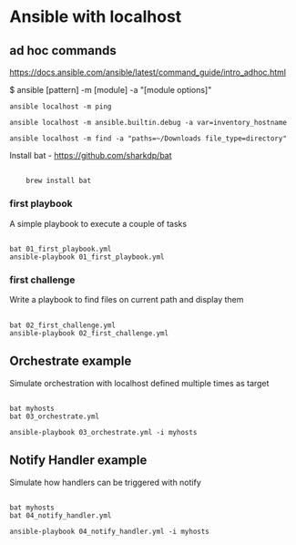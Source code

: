 # Ansible with localhost

## ad hoc commands

https://docs.ansible.com/ansible/latest/command_guide/intro_adhoc.html

$ ansible [pattern] -m [module] -a "[module options]"

```ansible localhost -m ping```

```ansible localhost -m ansible.builtin.debug -a var=inventory_hostname```

```ansible localhost -m find -a "paths=~/Downloads file_type=directory"```

Install bat - https://github.com/sharkdp/bat

##
        brew install bat

### first playbook

A simple playbook to execute a couple of tasks

##
    bat 01_first_playbook.yml
    ansible-playbook 01_first_playbook.yml


### first challenge

Write a playbook to find files on current path and display them

##
    bat 02_first_challenge.yml
    ansible-playbook 02_first_challenge.yml

## Orchestrate example

Simulate orchestration with localhost defined multiple times as target

## 
    bat myhosts
    bat 03_orchestrate.yml
```
ansible-playbook 03_orchestrate.yml -i myhosts
```

## Notify Handler example

Simulate how handlers can be triggered with notify

## 
    bat myhosts
    bat 04_notify_handler.yml
```
ansible-playbook 04_notify_handler.yml -i myhosts
```


